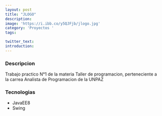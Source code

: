 ```yaml
---
layout: post
title: "JLOGO"
description:
image: 'https://i.ibb.co/y5QJFjb/jlogo.jpg'
category: 'Proyectos '
tags:

twitter_text: 
introduction:
---
```


### Descripcion

Trabajo practico N°1 de la materia Taller de programacion, perteneciente a la carrea Analista de Programacion de la UNPAZ

### Tecnologias

* JavaEE8
* Swing

